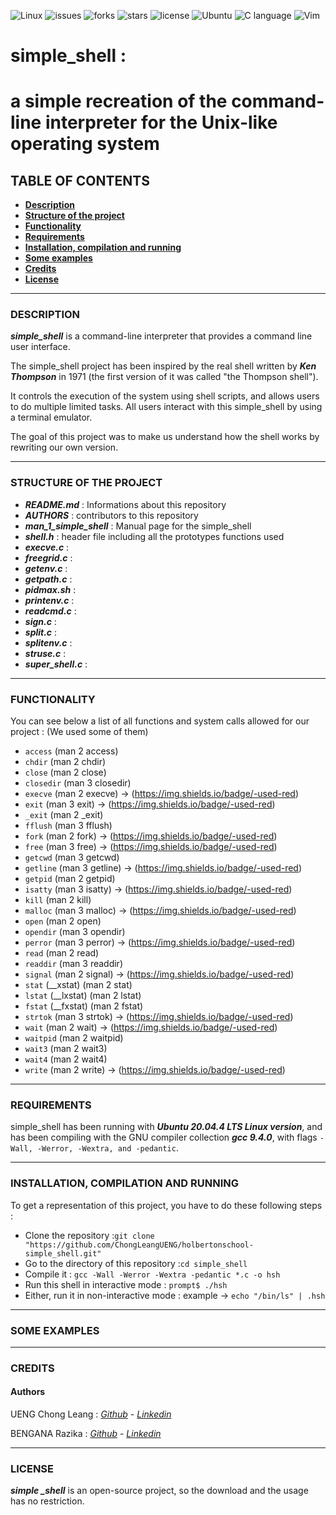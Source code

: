 ![Linux](https://cdn.comparitech.com/wp-content/uploads/2018/08/Linux-Shell-Getting-Started-1.jpg)
![issues](https://img.shields.io/github/issues/ChongLeangUENG/holbertonschool-simple_shell)
![forks](https://img.shields.io/github/forks/ChongLeangUENG/holbertonschool-simple_shell)
![stars](https://img.shields.io/github/stars/ChongLeangUENG/holbertonschool-simple_shell)
![license](https://img.shields.io/github/license/ChongLeangUENG/holbertonschool-simple_shell)
![Ubuntu](https://img.shields.io/badge/-Ubuntu%2020.04.4-orange)
![C language](https://img.shields.io/badge/-C%20language-yellow)
![Vim](https://img.shields.io/badge/-Vim-yellowgreen)

# simple_shell :
# a simple recreation of the command-line interpreter for the Unix-like operating system


## TABLE OF CONTENTS

- __[Description](https://github.com/ChongLeangUENG/holbertonschool-simple_shell#description)__
- __[Structure of the project](https://github.com/ChongLeangUENG/holbertonschool-simple_shell#structure-of-the-project)__
- __[Functionality](https://github.com/ChongLeangUENG/holbertonschool-simple_shell#functionality)__
- __[Requirements](https://github.com/ChongLeangUENG/holbertonschool-simple_shell#requirements)__
- __[Installation, compilation and running](https://github.com/ChongLeangUENG/holbertonschool-simple_shell#installation-compilation-and-running)__
- __[Some examples](https://github.com/ChongLeangUENG/holbertonschool-simple_shell#some-examples)__
- __[Credits](https://github.com/ChongLeangUENG/holbertonschool-simple_shell#credits)__
- __[License](https://github.com/ChongLeangUENG/holbertonschool-simple_shell#license)__

***

### DESCRIPTION

__*simple_shell*__ is a command-line interpreter that provides a command line user interface.

The simple_shell project has been inspired by the real shell written by __*Ken Thompson*__ in 1971 (the first version of it was called "the Thompson shell").

It controls the execution of the system using shell scripts, and allows users to do multiple limited tasks. All users interact with this simple_shell by using a terminal emulator.

The goal of this project was to make us understand how the shell works by rewriting our own version.

***

### STRUCTURE OF THE PROJECT

- __*README.md*__ : Informations about this repository
- __*AUTHORS*__ : contributors to this repository
- __*man_1_simple_shell*__ : Manual page for the simple_shell
- __*shell.h*__ : header file including all the prototypes functions used
- __*execve.c*__ :
- __*freegrid.c*__ :
- __*getenv.c*__ :
- __*getpath.c*__ :
- __*pidmax.sh*__ :
- __*printenv.c*__ :
- __*readcmd.c*__ :
- __*sign.c*__ :
- __*split.c*__ :
- __*splitenv.c*__ :
- __*struse.c*__ :
- __*super_shell.c*__ :

***

### FUNCTIONALITY

You can see below a list of all functions and system calls allowed for our project :
(We used some of them)

- ``access`` (man 2 access)
- ``chdir`` (man 2 chdir)
- ``close`` (man 2 close)
- ``closedir`` (man 3 closedir)
- ``execve`` (man 2 execve) -> (https://img.shields.io/badge/-used-red)
- ``exit`` (man 3 exit) -> (https://img.shields.io/badge/-used-red)
- ``_exit`` (man 2 _exit)
- ``fflush`` (man 3 fflush)
- ``fork`` (man 2 fork) -> (https://img.shields.io/badge/-used-red)
- ``free`` (man 3 free) -> (https://img.shields.io/badge/-used-red)
- ``getcwd`` (man 3 getcwd)
- ``getline`` (man 3 getline) -> (https://img.shields.io/badge/-used-red)
- ``getpid`` (man 2 getpid)
- ``isatty`` (man 3 isatty) -> (https://img.shields.io/badge/-used-red)
- ``kill`` (man 2 kill)
- ``malloc`` (man 3 malloc) -> (https://img.shields.io/badge/-used-red)
- ``open`` (man 2 open)
- ``opendir`` (man 3 opendir)
- ``perror`` (man 3 perror) -> (https://img.shields.io/badge/-used-red)
- ``read`` (man 2 read)
- ``readdir`` (man 3 readdir)
- ``signal`` (man 2 signal) -> (https://img.shields.io/badge/-used-red)
- ``stat`` (__xstat) (man 2 stat)
- ``lstat`` (__lxstat) (man 2 lstat)
- ``fstat`` (__fxstat) (man 2 fstat)
- ``strtok`` (man 3 strtok) -> (https://img.shields.io/badge/-used-red)
- ``wait`` (man 2 wait) -> (https://img.shields.io/badge/-used-red)
- ``waitpid`` (man 2 waitpid)
- ``wait3`` (man 2 wait3)
- ``wait4`` (man 2 wait4)
- ``write`` (man 2 write) -> (https://img.shields.io/badge/-used-red)

***

### REQUIREMENTS

simple_shell has been running with __*Ubuntu 20.04.4 LTS Linux version*__, and has been compiling with the GNU compiler collection __*gcc 9.4.0*__, with flags ``-Wall, -Werror, -Wextra, and -pedantic``.

***

### INSTALLATION, COMPILATION AND RUNNING

To get a representation of this project, you have to do these following steps :

- Clone the repository :``git clone "https://github.com/ChongLeangUENG/holbertonschool-simple_shell.git"``
- Go to the directory of this repository :``cd simple_shell``
- Compile it : ``gcc -Wall -Werror -Wextra -pedantic *.c -o hsh``
- Run this shell in interactive mode : ``prompt$ ./hsh``
- Either, run it in non-interactive mode : example -> ``echo "/bin/ls" | .hsh``

***

### SOME EXAMPLES

***

### CREDITS

#### Authors

UENG Chong Leang : *[Github](https://github.com/ChongLeangUENG)* - *[Linkedin](https://www.linkedin.com/in/chong-leang-ueng-78521b23b/)*

BENGANA Razika : *[Github](https://github.com/Razika-Bengana)* - *[Linkedin](https://www.linkedin.com/in/razika-bengana-065284243/)*

***

### LICENSE

__*simple _shell*__ is an open-source project, so the download and the usage has no restriction.
